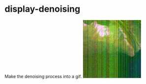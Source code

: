 # display-denoising
Make the denoising process into a gif.
![image](https://github.com/Heibaizhu/display-denoising/blob/master/%E9%AB%98%E5%88%86-%E9%BB%84%E6%B2%B3%E5%8F%A3%E5%8E%BB%E5%99%AA.gif)
